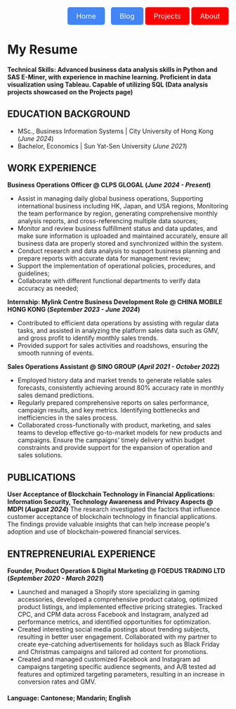 <div style="text-align: right;">
    <a href="https://liamleelym.github.io/leeyatming/" style="display: inline-block; padding: 10px 20px; font-size: 16px; color: white; background-color: #4285F4; border-radius: 5px; text-decoration: none; margin-left: 10px;">Home</a>
    <a href="https://liamleelym.github.io/leeyatming/blog/" style="display: inline-block; padding: 10px 20px; font-size: 16px; color: white; background-color: #4285F4; border-radius: 5px; text-decoration: none; margin-left: 10px;">Blog</a>
    <a href="https://liamleelym.github.io/leeyatming/projects/" style="display: inline-block; padding: 10px 20px; font-size: 16px; color: white; background-color: #FF0000; border-radius: 5px; text-decoration: none;">Projects</a>
    <a href="https://liamleelym.github.io/leeyatming/about/" style="display: inline-block; padding: 10px 20px; font-size: 16px; color: white; background-color: #FF0000; border-radius: 5px; text-decoration: none;">About</a>
</div>

# My Resume

#### Technical Skills: Advanced business data analysis skills in Python and SAS E-Miner, with experience in machine learning. Proficient in data visualization using Tableau. Capable of utilizing SQL (Data analysis projects showcased on the Projects page)

## EDUCATION BACKGROUND							       		
- MSc., Business Information Systems | City University of Hong Kong (_June 2024_)	 			        		
- Bachelor, Economics | Sun Yat-Sen University  (_June 2021_)

## WORK EXPERIENCE
**Business Operations Officer @ CLPS GLOGAL (_June 2024 - Present_)**
- Assist in managing daily global business operations, Supporting international business including HK, Japan, and USA regions, Monitoring the team performance by region, generating comprehensive monthly analysis reports, and cross-referencing multiple data sources;
- Monitor and review business fulfillment status and data updates, and make sure information is uploaded and maintained accurately, ensure all business data are properly stored and synchronized within the system.
- Conduct research and data analysis to support business planning and prepare reports with accurate data for management review;
- Support the implementation of operational policies, procedures, and guidelines;
- Collaborate with different functional departments to verify data accuracy as needed;

**Internship: Mylink Centre Business Development Role @ CHINA MOBILE HONG KONG (_September 2023 - June 2024_)**
- Contributed to efficient data operations by assisting with regular data tasks, and assisted in analyzing the platform sales data such as GMV, and gross profit to identify monthly sales trends.
- Provided support for sales activities and roadshows, ensuring the smooth running of events.

**Sales Operations Assistant @ SINO GROUP (_April 2021 - October 2022_)**
- Employed history data and market trends to generate reliable sales forecasts, consistently achieving around 80% accuracy rate in monthly sales demand predictions.
- Regularly prepared comprehensive reports on sales performance, campaign results, and key metrics. Identifying bottlenecks and inefficiencies in the sales process.
- Collaborated cross-functionally with product, marketing, and sales teams to develop effective go-to-market models for new products and campaigns. Ensure the campaigns' timely delivery within budget constraints and provide support for the expansion of operation and sales solutions.

## PUBLICATIONS
**User Acceptance of Blockchain Technology in Financial Applications: Information Security, Technology Awareness and Privacy Aspects @ MDPI (_August 2024_)**
The research investigated the factors that influence customer acceptance of blockchain technology in financial applications. The findings provide valuable insights that can help increase people's adoption and use of blockchain-powered financial services.

## ENTREPRENEURIAL EXPERIENCE
**Founder, Product Operation & Digital Marketing @ FOEDUS TRADING LTD (_September 2020 - March 2021_)**
- Launched and managed a Shopify store specializing in gaming accessories, developed a comprehensive product catalog, optimized product listings, and implemented effective pricing strategies. Tracked CPC, and CPM data across Facebook and Instagram, analyzed ad performance metrics, and identified opportunities for optimization.
- Created interesting social media postings about trending subjects, resulting in better user engagement. Collaborated with my partner to create eye-catching advertisements for holidays such as Black Friday and Christmas campaigns and tailored ad content for promotions.
- Created and managed customized Facebook and Instagram ad campaigns targeting specific audience segments, and A/B tested ad features and optimized targeting parameters, resulting in an increase in conversion rates and GMV.

#### Language: Cantonese; Mandarin; English



